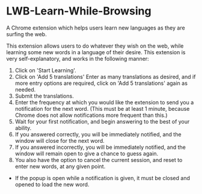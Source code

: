 # LWB-Learn-While-Browsing
A Chrome extension which helps users learn new languages as they are surfing the web. 

This extension allows users to do whatever they wish on the web, while learning some new words in a language
of their desire. This extension is very self-explanatory, and works in the following manner: 

1. Click on 'Start Learning'. 
2. Click on 'Add 5 translations' Enter as many translations as desired, and if more entry options are
    required, click on 'Add 5 translations' again as needed. 
3. Submit the translations. 
4. Enter the frequency at which you would like the extension to send you a notification for the next word. 
    (This must be at least 1 minute, because Chrome does not allow notifications more frequent than this.)
5. Wait for your first notification, and begin answering to the best of your ability. 
6. If you answered correctly, you will be immediately notified, and the window will close for the next word. 
7. If you answered incorrectly, you will be immediately notified, and the window will remain open to give a chance to guess again.
8. You also have the option to cancel the current session, and reset to enter new words, at any given point. 

* If the popup is open while a notification is given, it must be closed and opened to load the new word. 
